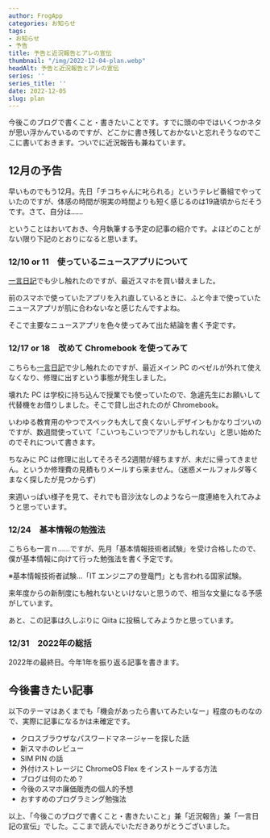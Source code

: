 ```yaml
---
author: FrogApp
categories: お知らせ
tags:
- お知らせ
- 予告
title: 予告と近況報告とアレの宣伝
thumbnail: "/img/2022-12-04-plan.webp"
headAlt: 予告と近況報告とアレの宣伝
series: ''
series_title: ''
date: 2022-12-05
slug: plan
---
```


今後このブログで書くこと・書きたいことです。すでに頭の中ではいくつかネタが思い浮かんでいるのですが、どこかに書き残しておかないと忘れそうなのでここに書いておきます。ついでに近況報告も兼ねています。

## 12月の予告

早いものでもう12月。先日「チコちゃんに叱られる」というテレビ番組でやっていたのですが、体感の時間が現実の時間よりも短く感じるのは19歳頃からだそうです。さて、自分は……

ということはおいておき、今月執筆する予定の記事の紹介です。よほどのことがない限り下記のとおりになると思います。

### 12/10 or 11　使っているニュースアプリについて

[一言日記](/2022-11/diary)でも少し触れたのですが、最近スマホを買い替えました。

前のスマホで使っていたアプリを入れ直しているときに、ふと今まで使っていたニュースアプリが肌に合わないなと感じたんですよね。

そこで主要なニュースアプリを色々使ってみて出た結論を書く予定です。

### 12/17 or 18　改めて Chromebook を使ってみて

こちらも[一言日記](/2022-11/diary)で少し触れたのですが、最近メイン PC のベゼルが外れて使えなくなり、修理に出すという事態が発生しました。

壊れた PC は学校に持ち込んで授業でも使っていたので、急遽先生にお願いして代替機をお借りしました。そこで貸し出されたのが Chromebook。

いわゆる教育用のやつでスペックも大して良くないしデザインもかなりゴツいのですが、数週間使っていて「こいつもこいつでアリかもしれない」と思い始めたのでそれについて書きます。

ちなみに PC は修理に出してそろそろ2週間が経ちますが、未だに帰ってきません。というか修理費の見積もりメールすら来ません。（迷惑メールフォルダ等くまなく探したが見つからず）

来週いっぱい様子を見て、それでも音沙汰なしのようなら一度連絡を入れてみようと思っています。

### 12/24　基本情報の勉強法

こちらも一言ｎ……ですが、先月「基本情報技術者試験」を受け合格したので、僕が基本情報に向けて行った勉強法を書く予定です。

※基本情報技術者試験…「IT エンジニアの登竜門」とも言われる国家試験。

来年度からの新制度にも触れないといけないと思うので、相当な文量になる予感がしています。

あと、この記事は久しぶりに Qiita に投稿してみようかと思っています。

### 12/31　2022年の総括

2022年の最終日。今年1年を振り返る記事を書きます。

## 今後書きたい記事

以下のテーマはあくまでも「機会があったら書いてみたいなー」程度のものなので、実際に記事になるかは未確定です。

* クロスブラウザなパスワードマネージャーを探した話
* 新スマホのレビュー
* SIM PIN の話
* 外付けストレージに ChromeOS Flex をインストールする方法
* ブログは何のため？
* 今後のスマホ廉価販売の個人的予想
* おすすめのプログラミング勉強法

以上、「今後このブログで書くこと・書きたいこと」兼「近況報告」兼「一言日記の宣伝」でした。ここまで読んでいただきありがとうございました。
